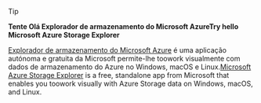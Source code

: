 > [!TIP]
> 
> <span data-ttu-id="6a759-101">**Tente Olá Explorador de armazenamento do Microsoft Azure**</span><span class="sxs-lookup"><span data-stu-id="6a759-101">**Try hello Microsoft Azure Storage Explorer**</span></span>
> 
> <span data-ttu-id="6a759-102">[Explorador de armazenamento do Microsoft Azure](../articles/vs-azure-tools-storage-manage-with-storage-explorer.md) é uma aplicação autónoma e gratuita da Microsoft permite-lhe toowork visualmente com dados de armazenamento do Azure no Windows, macOS e Linux.</span><span class="sxs-lookup"><span data-stu-id="6a759-102">[Microsoft Azure Storage Explorer](../articles/vs-azure-tools-storage-manage-with-storage-explorer.md) is a free, standalone app from Microsoft that enables you toowork visually with Azure Storage data on Windows, macOS, and Linux.</span></span>
> 
> 

